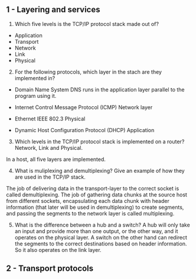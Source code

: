 ## 1 - Layering and services
1. Which five levels is the TCP/IP protocol stack made out of?
- Application
- Transport
- Network
- Link
- Physical

2. For the following protocols, which layer in the stach are they implemented in?

- Domain Name System
DNS runs in the application layer parallel to the program using it.

- Internet Control Message Protocol (ICMP)
Network layer

- Ethernet IEEE 802.3
Physical

- Dynamic Host Configuration Protocol (DHCP)
Application

3. Which levels in the TCP/IP protocol stack is implemented on a router?
Network, Link and Physical.

In a host, all five layers are implemented.

4. What is muliplexing and demultiplexing? Give an example of how they are used in the TCP/IP stack.

The job of delivering data in the transport-layer to the correct socket is called demultiplexing. The job of gathering data chunks at the source host from different sockets, encapsulating each data chunk with header information (that later will be used in demultiplexing) to create segments, and passing the segments to the network layer is called multiplexing.

5. What is the difference between a hub and a switch?
A hub will only take an input and provide more than one output, or the other way, and it operates on the physical layer. A switch on the other hand can redirect the segments to the correct destinations based on header information. So it also operates on the link layer.

## 2 - Transport protocols

